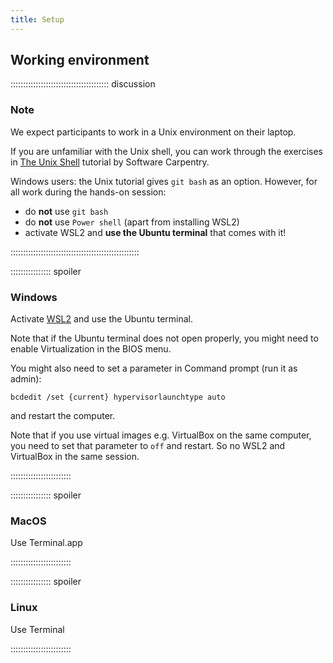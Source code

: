 ```yaml
---
title: Setup
---
```


## Working environment

::::::::::::::::::::::::::::::::::::::: discussion

### Note

We expect participants to work in a Unix environment on their laptop.

If you are unfamiliar with the Unix shell, you can work through the exercises in [The Unix Shell](https://swcarpentry.github.io/shell-novice/) tutorial by Software Carpentry. 

Windows users: the Unix tutorial gives `git bash` as an option. However, for all work during the hands-on session:

- do **not** use `git bash`
- do **not** use `Power shell` (apart from installing WSL2)
- activate WSL2 and **use the Ubuntu terminal** that comes with it!

:::::::::::::::::::::::::::::::::::::::::::::::::::

:::::::::::::::: spoiler

### Windows

Activate [WSL2](https://learn.microsoft.com/en-us/windows/wsl/install#install-wsl-command) and use the Ubuntu terminal. 

Note that if the Ubuntu terminal does not open properly, you might need to enable Virtualization in the BIOS menu. 

You might also need to set a parameter in Command prompt (run it as admin):

```
bcdedit /set {current} hypervisorlaunchtype auto
```

and restart the computer.

Note that if you use virtual images e.g. VirtualBox on the same computer, you need to set that parameter to `off` and restart. So no WSL2 and VirtualBox in the same session.

::::::::::::::::::::::::

:::::::::::::::: spoiler

### MacOS

Use Terminal.app

::::::::::::::::::::::::


:::::::::::::::: spoiler

### Linux

Use Terminal

::::::::::::::::::::::::
